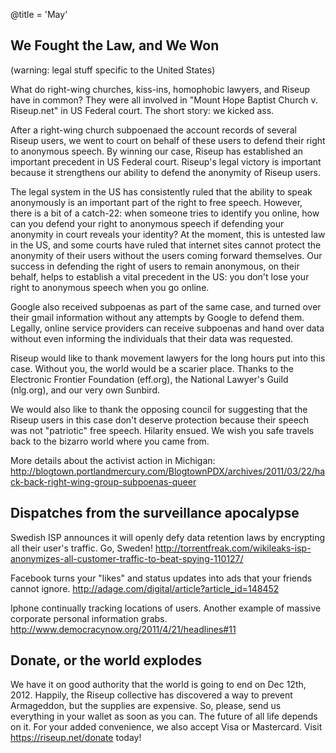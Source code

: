 @title = 'May'

## We Fought the Law, and We Won

(warning: legal stuff specific to the United States)

What do right-wing churches, kiss-ins, homophobic lawyers, and Riseup have in common? They were all involved in "Mount Hope Baptist Church v. Riseup.net" in US Federal court. The short story: we kicked ass.

After a right-wing church subpoenaed the account records of several Riseup users, we went to court on behalf of these users to defend their right to anonymous speech. By winning our case, Riseup has established an important precedent in US Federal court. Riseup's legal victory is important because it strengthens our ability to defend the anonymity of Riseup users.

The legal system in the US has consistently ruled that the ability to speak anonymously is an important part of the right to free speech. However, there is a bit of a catch-22: when someone tries to identify you online, how can you defend your right to anonymous speech if defending your anonymity in court reveals your identity? At the moment, this is untested law in the US, and some courts have ruled that internet sites cannot protect the anonymity of their users without the users coming forward themselves. Our success in defending the right of users to remain anonymous, on their behalf, helps to establish a vital precedent in the US: you don't lose your right to anonymous speech when you go online.

Google also received subpoenas as part of the same case, and turned over their gmail information without any attempts by Google to defend them. Legally, online service providers can receive subpoenas and hand over data without even informing the individuals that their data was requested.

Riseup would like to thank movement lawyers for the long hours put into this case. Without you, the world would be a scarier place. Thanks to the Electronic Frontier Foundation (eff.org), the National Lawyer's Guild (nlg.org), and our very own Sunbird.

We would also like to thank the opposing council for suggesting that the Riseup users in this case don't deserve protection because their speech was not "patriotic" free speech. Hilarity ensued. We wish you safe travels back to the bizarro world where you came from.

More details about the activist action in Michigan: http://blogtown.portlandmercury.com/BlogtownPDX/archives/2011/03/22/hack-back-right-wing-group-subpoenas-queer

## Dispatches from the surveillance apocalypse

Swedish ISP announces it will openly defy data retention laws by encrypting all their user's traffic. Go, Sweden! http://torrentfreak.com/wikileaks-isp-anonymizes-all-customer-traffic-to-beat-spying-110127/

Facebook turns your "likes" and status updates into ads that your friends cannot ignore. http://adage.com/digital/article?article_id=148452

Iphone continually tracking locations of users. Another example of massive corporate personal information grabs. http://www.democracynow.org/2011/4/21/headlines#11

## Donate, or the world explodes

We have it on good authority that the world is going to end on Dec 12th, 2012. Happily, the Riseup collective has discovered a way to prevent Armageddon, but the supplies are expensive. So, please, send us everything in your wallet as soon as you can. The future of all life depends on it. For your added convenience, we also accept Visa or Mastercard. Visit https://riseup.net/donate today! 
